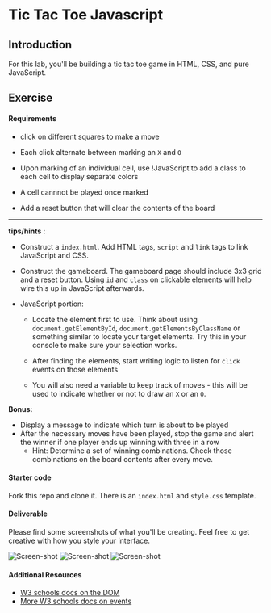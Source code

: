 # Tic Tac Toe Javascript

## Introduction

For this lab, you'll be building a tic tac toe game in HTML,
                                                       CSS, and
                                                       pure JavaScript.
## Exercise
#### Requirements

- click on different squares to make a move
- Each click alternate between marking an `X` and `O`
- Upon marking of an individual cell, use
  !JavaScript to add a class to each cell to display separate colors

- A cell cannnot be played once marked
- Add a reset button that will clear the contents of the board

---

__tips/hints__ :

 - Construct a `index.html`.
  Add HTML tags, `script` and `link` tags to link JavaScript and CSS.

 - Construct the gameboard.
   The gameboard page should include 3x3 grid and a reset button.
   Using `id` and `class` on clickable elements will help wire
   this up in JavaScript afterwards.

 - JavaScript portion:
   * Locate the element first to use. Think about
      using `document.getElementById`,
            `document.getElementsByClassName` or something similar
    to locate your target elements. Try this in your console to make sure your selection works.

   * After finding the elements, start writing logic to listen for
      `click` events on those elements

   * You will also need a variable to keep track of moves - this
      will be used to indicate whether or not to draw an `X` or an `O`.

**Bonus:**
- Display a message to indicate which turn is about to be played
- After the necessary moves have been played, stop the game and alert the
  winner if one player ends up winning with three in a row
    * Hint: Determine a set of winning combinations. Check those
      combinations on the board contents after every move.


#### Starter code

Fork this repo and clone it. There is an `index.html` and `style.css` template.

#### Deliverable

Please find some screenshots of what you'll be creating.  Feel free to get creative with how you style your interface.

![Screen-shot](https://i.imgur.com/kz2L9f9.png)
![Screen-shot](https://i.imgur.com/d8lFshD.png)
![Screen-shot](https://i.imgur.com/Jw6hhcA.png)

#### Additional Resources

- [W3 schools docs on the DOM](http://www.w3schools.com/jsref/dom_obj_all.asp)
- [More W3 schools docs on events](https://developer.mozilla.org/en-US/docs/Web/Events)
